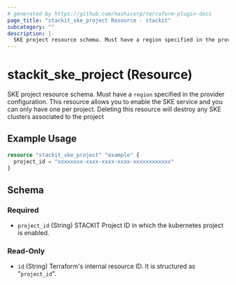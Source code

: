 ```yaml
---
# generated by https://github.com/hashicorp/terraform-plugin-docs
page_title: "stackit_ske_project Resource - stackit"
subcategory: ""
description: |-
  SKE project resource schema. Must have a region specified in the provider configuration. This resource allows you to enable the SKE service and you can only have one per project. Deleting this resource will destroy any SKE clusters associated to the project
---
```


# stackit_ske_project (Resource)

SKE project resource schema. Must have a `region` specified in the provider configuration. This resource allows you to enable the SKE service and you can only have one per project. Deleting this resource will destroy any SKE clusters associated to the project

## Example Usage

```terraform
resource "stackit_ske_project" "example" {
  project_id = "xxxxxxxx-xxxx-xxxx-xxxx-xxxxxxxxxxxx"
}
```

<!-- schema generated by tfplugindocs -->
## Schema

### Required

- `project_id` (String) STACKIT Project ID in which the kubernetes project is enabled.

### Read-Only

- `id` (String) Terraform's internal resource ID. It is structured as "`project_id`".
